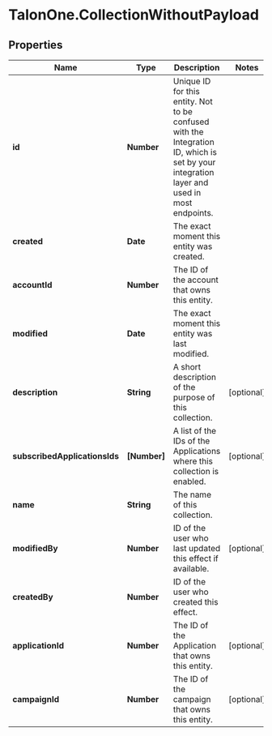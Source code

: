 # TalonOne.CollectionWithoutPayload

## Properties

Name | Type | Description | Notes
------------ | ------------- | ------------- | -------------
**id** | **Number** | Unique ID for this entity. Not to be confused with the Integration ID, which is set by your integration layer and used in most endpoints. | 
**created** | **Date** | The exact moment this entity was created. | 
**accountId** | **Number** | The ID of the account that owns this entity. | 
**modified** | **Date** | The exact moment this entity was last modified. | 
**description** | **String** | A short description of the purpose of this collection. | [optional] 
**subscribedApplicationsIds** | **[Number]** | A list of the IDs of the Applications where this collection is enabled. | [optional] 
**name** | **String** | The name of this collection. | 
**modifiedBy** | **Number** | ID of the user who last updated this effect if available. | [optional] 
**createdBy** | **Number** | ID of the user who created this effect. | 
**applicationId** | **Number** | The ID of the Application that owns this entity. | [optional] 
**campaignId** | **Number** | The ID of the campaign that owns this entity. | [optional] 


